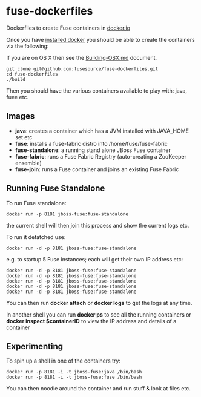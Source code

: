 fuse-dockerfiles
================

Dockerfiles to create Fuse containers in [docker.io](http://docker.io/)

Once you have [installed docker](https://www.docker.io/gettingstarted/#h_installation) you should be able to create the containers via the following:

If you are on OS X then see the [Building-OSX.md](https://github.com/jboss-fuse/fuse-dockerfiles/blob/master/Building-OSX.md#using-docker-on-os-x) document.

    git clone git@github.com:fusesource/fuse-dockerfiles.git
    cd fuse-dockerfiles
    ./build

Then you should have the various containers available to play with: java, fuee etc.


Images
------

* **java**: creates a container which has a JVM installed with JAVA_HOME set etc
* **fuse**: installs a fuse-fabric distro into /home/fuse/fuse-fabric
* **fuse-standalone**: a running stand alone JBoss Fuse container
* **fuse-fabric**: runs a Fuse Fabric Registry (auto-creating a ZooKeeper ensemble)
* **fuse-join**: runs a Fuse container and joins an existing Fuse Fabric
    
    
Running Fuse Standalone
-----------------------

To run Fuse standalone:

    docker run -p 8181 jboss-fuse:fuse-standalone

the current shell will then join this process and show the current logs etc.

To run it detatched use:

    docker run -d -p 8181 jboss-fuse:fuse-standalone

e.g. to startup 5 Fuse instances; each will get their own IP address etc:

    docker run -d -p 8181 jboss-fuse:fuse-standalone
    docker run -d -p 8181 jboss-fuse:fuse-standalone
    docker run -d -p 8181 jboss-fuse:fuse-standalone
    docker run -d -p 8181 jboss-fuse:fuse-standalone
    docker run -d -p 8181 jboss-fuse:fuse-standalone
    
You can then run **docker attach** or **docker logs** to get the logs at any time.

In another shell you can run **docker ps** to see all the running containers or **docker inspect $containerID** to view the IP address and details of a container
    
    
Experimenting
-------------

To spin up a shell in one of the containers try:

    docker run -p 8181 -i -t jboss-fuse:java /bin/bash
    docker run -p 8181 -i -t jboss-fuse:fuse /bin/bash

You can then noodle around the container and run stuff & look at files etc.

